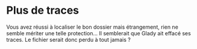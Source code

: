# Plus de traces

Vous avez réussi à localiser le bon dossier mais étrangement, rien ne semble mériter une telle protection… Il semblerait que Glady ait effacé ses traces. Le fichier serait donc perdu à tout jamais ?

